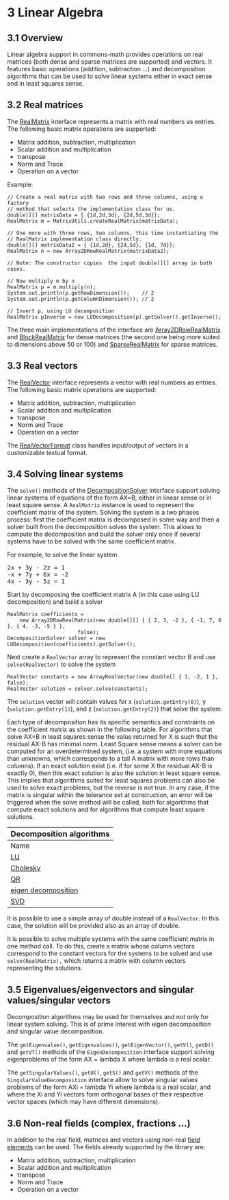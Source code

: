 # 3 Linear Algebra
## 3.1 Overview
Linear algebra support in commons-math provides operations on real matrices
(both dense and sparse matrices are supported) and vectors. It features basic
operations (addition, subtraction ...) and decomposition algorithms that can
be used to solve linear systems either in exact sense and in least squares sense.


## 3.2 Real matrices
The [          RealMatrix](../apidocs/org/hipparchus/linear/RealMatrix.html)
interface represents a matrix with real numbers as
entries.  The following basic matrix operations are supported:
* Matrix addition, subtraction, multiplication
* Scalar addition and multiplication
* transpose
* Norm and Trace
* Operation on a vector


Example:

    // Create a real matrix with two rows and three columns, using a factory
    // method that selects the implementation class for us.
    double[][] matrixData = { {1d,2d,3d}, {2d,5d,3d}};
    RealMatrix m = MatrixUtils.createRealMatrix(matrixData);
    
    // One more with three rows, two columns, this time instantiating the
    // RealMatrix implementation class directly.
    double[][] matrixData2 = { {1d,2d}, {2d,5d}, {1d, 7d}};
    RealMatrix n = new Array2DRowRealMatrix(matrixData2);
    
    // Note: The constructor copies  the input double[][] array in both cases.
    
    // Now multiply m by n
    RealMatrix p = m.multiply(n);
    System.out.println(p.getRowDimension());    // 2
    System.out.println(p.getColumnDimension()); // 2
    
    // Invert p, using LU decomposition
    RealMatrix pInverse = new LUDecomposition(p).getSolver().getInverse();

The three main implementations of the interface are <a
href="../apidocs/org.hipparchus/linear/Array2DRowRealMatrix.html">
Array2DRowRealMatrix</a> and <a
href="../apidocs/org.hipparchus/linear/BlockRealMatrix.html">
BlockRealMatrix</a> for dense matrices (the second one being more suited to
dimensions above 50 or 100) and <a
href="../apidocs/org.hipparchus/linear/SparseRealMatrix.html">
SparseRealMatrix</a> for sparse matrices.


## 3.3 Real vectors
The [          RealVector](../apidocs/org/hipparchus/linear/RealVector.html)
interface represents a vector with real numbers as
entries.  The following basic matrix operations are supported:
* Matrix addition, subtraction, multiplication
* Scalar addition and multiplication
* transpose
* Norm and Trace
* Operation on a vector


The [          RealVectorFormat](../apidocs/org/hipparchus/linear/RealVectorFormat.html)
class handles input/output of vectors in a customizable
textual format.


## 3.4 Solving linear systems
The `solve()` methods of the <a
href="../apidocs/org.hipparchus/linear/DecompositionSolver.html">DecompositionSolver</a>
interface support solving linear systems of equations of the form AX=B, either
in linear sense or in least square sense. A `RealMatrix` instance is
used to represent the coefficient matrix of the system. Solving the system is a
two phases process: first the coefficient matrix is decomposed in some way and
then a solver built from the decomposition solves the system. This allows to
compute the decomposition and build the solver only once if several systems have
to be solved with the same coefficient matrix.

For example, to solve the linear system
<pre>
2x + 3y - 2z = 1
-x + 7y + 6x = -2
4x - 3y - 5z = 1
</pre>
Start by decomposing the coefficient matrix A (in this case using LU decomposition)
and build a solver

    RealMatrix coefficients =
        new Array2DRowRealMatrix(new double[][] { { 2, 3, -2 }, { -1, 7, 6 }, { 4, -3, -5 } },
                           false);
    DecompositionSolver solver = new LUDecomposition(coefficients).getSolver();
Next create a `RealVector` array to represent the constant
vector B and use `solve(RealVector)` to solve the system

    RealVector constants = new ArrayRealVector(new double[] { 1, -2, 1 }, false);
    RealVector solution = solver.solve(constants);
The `solution` vector will contain values for x
(`solution.getEntry(0)`), y (`solution.getEntry(1)`),
and z (`solution.getEntry(2)`) that solve the system.

Each type of decomposition has its specific semantics and constraints on
the coefficient matrix as shown in the following table. For algorithms that
solve AX=B in least squares sense the value returned for X is such that the
residual AX-B has minimal norm. Least Square sense means a solver can be computed
for an overdetermined system, (i.e. a system with more equations than unknowns,
which corresponds to a tall A matrix with more rows than columns). If an exact
solution exist (i.e. if for some X the residual AX-B is exactly 0), then this
exact solution is also the solution in least square sense. This implies that
algorithms suited for least squares problems can also be used to solve exact
problems, but the reverse is not true. In any case, if the matrix is singular
within the tolerance set at construction, an error will be triggered when
the solve method will be called, both for algorithms that compute exact solutions
and for algorithms that compute least square solutions.

| <font size="+1">Decomposition algorithms</font> |
| --- |
| Name | coefficients matrix | problem type |
| [LU](../apidocs/org/hipparchus/linear/LUDecomposition.html) | square | exact solution only |
| [Cholesky](../apidocs/org/hipparchus/linear/CholeskyDecomposition.html) | symmetric positive definite | exact solution only |
| [QR](../apidocs/org/hipparchus/linear/QRDecomposition.html) | any | least squares solution |
| [eigen decomposition](../apidocs/org/hipparchus/linear/EigenDecomposition.html) | square | exact solution only |
| [SVD](../apidocs/org/hipparchus/linear/SingularValueDecomposition.html) | any | least squares solution |

It is possible to use a simple array of double instead of a `RealVector`.
In this case, the solution will be provided also as an array of double.

It is possible to solve multiple systems with the same coefficient matrix
in one method call.  To do this, create a matrix whose column vectors correspond
to the constant vectors for the systems to be solved and use `solve(RealMatrix),`
which returns a matrix with column vectors representing the solutions.


## 3.5 Eigenvalues/eigenvectors and singular values/singular vectors
Decomposition algorithms may be used for themselves and not only for linear system solving.
This is of prime interest with eigen decomposition and singular value decomposition.

The `getEigenvalue()`, `getEigenvalues()`, `getEigenVector()`,
`getV()`, `getD()` and `getVT()` methods of the
`EigenDecomposition` interface support solving eigenproblems of the form
AX = lambda X where lambda is a real scalar.

The `getSingularValues()`, `getU()`, `getS()` and
`getV()` methods of the `SingularValueDecomposition` interface
allow to solve singular values problems of the form AXi = lambda Yi where lambda is a
real scalar, and where the Xi and Yi vectors form orthogonal bases of their respective
vector spaces (which may have different dimensions).


## 3.6 Non-real fields (complex, fractions ...)
In addition to the real field, matrices and vectors using non-real <a
href="../apidocs/org.hipparchus/FieldElement.html">field elements</a> can be used.
The fields already supported by the library are:
* Matrix addition, subtraction, multiplication
* Scalar addition and multiplication
* transpose
* Norm and Trace
* Operation on a vector



